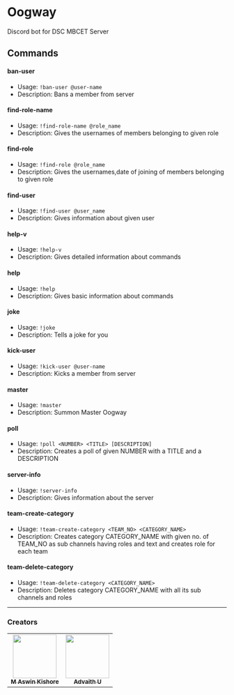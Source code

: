 # Oogway

Discord bot for DSC MBCET Server

## Commands

#### ban-user

- Usage: `!ban-user @user-name`
- Description: Bans a member from server

#### find-role-name

- Usage: `!find-role-name @role_name`
- Description: Gives the usernames of members belonging to given role

#### find-role

- Usage: `!find-role @role_name`
- Description: Gives the usernames,date of joining of members belonging to given role

#### find-user

- Usage: `!find-user @user_name`
- Description: Gives information about given user

#### help-v

- Usage: `!help-v`
- Description: Gives detailed information about commands

#### help

- Usage: `!help`
- Description: Gives basic information about commands

#### joke

- Usage: `!joke`
- Description: Tells a joke for you

#### kick-user

- Usage: `!kick-user @user-name`
- Description: Kicks a member from server

#### master

- Usage: `!master`
- Description: Summon Master Oogway

#### poll

- Usage: `!poll <NUMBER> <TITLE> [DESCRIPTION]`
- Description: Creates a poll of given NUMBER with a TITLE and a DESCRIPTION

#### server-info

- Usage: `!server-info`
- Description: Gives information about the server

#### team-create-category

- Usage: `!team-create-category <TEAM_NO> <CATEGORY_NAME>`
- Description: Creates category CATEGORY_NAME with given no. of TEAM_NO as sub channels having roles and text and creates role for each team

#### team-delete-category

- Usage: `!team-delete-category <CATEGORY_NAME>`
- Description: Deletes category CATEGORY_NAME with all its sub channels and roles

---

### Creators

<!-- ALL-CONTRIBUTORS-LIST:START - Do not remove or modify this section -->
<table>
 <tr>
            <td align="center">
                <a href="https://github.com/mak626">
                    <img src="https://avatars.githubusercontent.com/u/60577077?v=4" width="100px;" alt="" />
                    <br>
                    <sub><b>M Aswin Kishore</b></sub>
            </td>
            <td align="center">
                <a href="https://github.com/advaith-unnikrishnan">
                    <img src="https://avatars.githubusercontent.com/u/45172876?v=4" width="100px;" alt="" />
                    <br>
                    <sub><b>Advaith U</b></sub>
            </td>        
</tr>
</table>
<!-- ALL-CONTRIBUTORS-LIST:END -->

